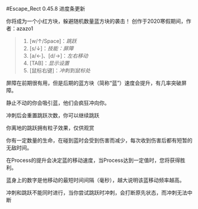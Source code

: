#Escape_Rect 0.45.8 进度条更新

你将成为一个小红方块，躲避随机数量蓝方块的袭击！
创作于2020寒假期间，作者：azazo1

>1. [w/↑/Space]：*跳跃*
>2. [s/↓]：*技能：屏障*
>3. [a/←]、[d/→]：*左右移动*
>4. [TAB]：*显示设置*
>5. [鼠标右键]：*冲刺到鼠标处*

屏障在前期很有用，但是后期的蓝方块（简称“蓝”）速度会提升，有几率突破屏障。

静止不动的你会吸引蓝，他们会疯狂冲向你。

冲刺后会重置跳跃次数，你可以继续跳跃

你离地的跳跃拥有粒子效果，仅供观赏

你有一定数量的生命，在碰到蓝时会受到伤害而减少，每次收到伤害后都有短暂的无敌时间。

在Process的提升会决定蓝的移动速度，当Process达到一定值时，您将获得胜利。

蓝身上的数字是他移动的最短时间间隔（毫秒），越大说明该蓝移动频率越高。

冲刺和跳跃不能同时进行，当你尝试跳跃时冲刺，会打断原先状态，而冲刺无法中断